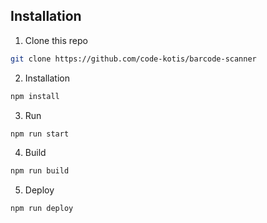
## Installation

1. Clone this repo

  ```bash
  git clone https://github.com/code-kotis/barcode-scanner
  ```

2. Installation

  ```bash
  npm install
  ```

3. Run

  ```bash
  npm run start
  ```

4. Build

  ```bash
  npm run build
  ```

5. Deploy

  ```bash
  npm run deploy
  ```

